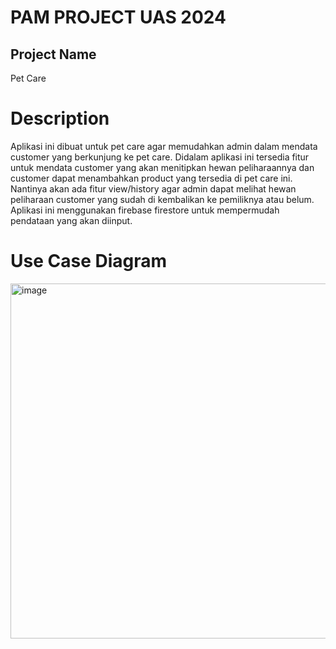# PAM PROJECT UAS 2024
## Project Name
Pet Care

# Description
Aplikasi ini dibuat untuk pet care agar memudahkan admin dalam mendata customer yang berkunjung ke pet care. Didalam aplikasi ini tersedia fitur untuk mendata customer yang
akan menitipkan hewan peliharaannya dan customer dapat menambahkan product yang tersedia di pet care  ini. Nantinya akan ada fitur view/history agar admin dapat melihat hewan
peliharaan customer yang sudah di kembalikan ke pemiliknya atau belum. Aplikasi ini menggunakan firebase firestore untuk mempermudah pendataan yang akan diinput.

# Use Case Diagram
<img width="568" alt="image" src="https://github.com/Ghaniaufa/uaspam/assets/106093781/6b897d3e-09c5-49b0-8090-c237c28ae2ce">
